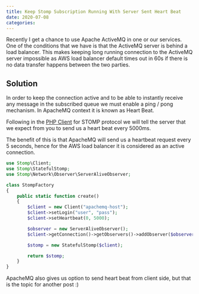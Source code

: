 ```yaml
---
title: Keep Stomp Subscription Running With Server Sent Heart Beat
date: 2020-07-08
categories:
---
```


Recently I get a chance to use Apache ActiveMQ in one or our services. One of the conditions that we have is that the ActiveMQ server is behind a load balancer. This makes keeping long running connection to the ActiveMQ server impossible as AWS load balancer default times out in 60s if there is no data transfer happens between the two parties.

## Solution

In order to keep the connection active and to be able to instantly receive any message in the subscribed queue we must enable a ping / pong mechanism. In ApacheMQ context it is known as Heart Beat.

Following in the [PHP Client](https://github.com/stomp-php/stomp-php) for STOMP protocol we will tell the server that we expect from you to send us a heart beat every 5000ms.

The benefit of this is that ApacheMQ will send us a heartbeat request every 5 seconds, hence for the AWS load balancer it is considered as an active connection.

```php
use Stomp\Client;
use Stomp\StatefulStomp;
use Stomp\Network\Observer\ServerAliveObserver;

class StompFactory
{
    public static function create()
    {
        $client = new Client("apachemq-host");
        $client->setLogin("user", "pass");
        $client->setHeartbeat(0, 5000);

        $observer = new ServerAliveObserver();
        $client->getConnection()->getObservers()->addObserver($observer);

        $stomp = new StatefulStomp($client);

        return $stomp;
    }
}

```

ApacheMQ also gives us option to send heart beat from client side, but that is the topic for another post :)
